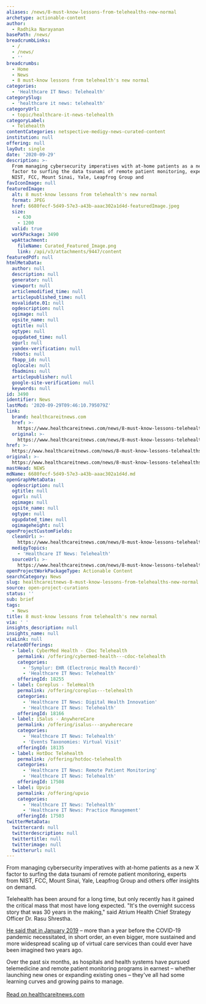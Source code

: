 ```yaml
---
aliases: /news/8-must-know-lessons-from-telehealths-new-normal
archetype: actionable-content
author:
  - Radhika Narayanan
basePath: /news/
breadcrumbLinks:
  - /
  - /news/
  - ''
breadcrumbs:
  - Home
  - News
  - 8 must-know lessons from telehealth's new normal
categories:
  - 'Healthcare IT News: Telehealth'
categorySlug:
  - 'healthcare it news: telehealth'
categoryUrl:
  - topic/healthcare-it-news-telehealth
categoryLabel:
  - Telehealth
contentCategories: netspective-medigy-news-curated-content
institution: null
offering: null
layOut: single
date: '2020-09-29'
description: >-
  From managing cybersecurity imperatives with at-home patients as a new X
  factor to surfing the data tsunami of remote patient monitoring, experts from
  NIST, FCC, Mount Sinai, Yale, Leapfrog Group and 
favIconImage: null
featuredImage:
  alt: 8 must-know lessons from telehealth's new normal
  format: JPEG
  href: 6680fecf-5d49-57e3-a43b-aaac302a1d4d-featuredImage.jpeg
  size:
    - 630
    - 1200
  valid: true
  workPackage: 3490
  wpAttachment:
    fileName: Curated_Featured_Image.png
    link: /api/v3/attachments/9447/content
featuredPdf: null
htmlMetaData:
  author: null
  description: null
  generator: null
  viewport: null
  articlemodified_time: null
  articlepublished_time: null
  msvalidate.01: null
  ogdescription: null
  ogimage: null
  ogsite_name: null
  ogtitle: null
  ogtype: null
  ogupdated_time: null
  ogurl: null
  yandex-verification: null
  robots: null
  fbapp_id: null
  oglocale: null
  fbadmins: null
  articlepublisher: null
  google-site-verification: null
  keywords: null
id: 3490
identifier: News
lastMod: '2020-09-29T09:46:10.795079Z'
link:
  brand: healthcareitnews.com
  href: >-
    https://www.healthcareitnews.com/news/8-must-know-lessons-telehealths-new-normal
  original: >-
    https://www.healthcareitnews.com/news/8-must-know-lessons-telehealths-new-normal
href: >-
  https://www.healthcareitnews.com/news/8-must-know-lessons-telehealths-new-normal
original: >-
  https://www.healthcareitnews.com/news/8-must-know-lessons-telehealths-new-normal
mastHead: NEWS
mdName: 6680fecf-5d49-57e3-a43b-aaac302a1d4d.md
openGraphMetaData:
  ogdescription: null
  ogtitle: null
  ogurl: null
  ogimage: null
  ogsite_name: null
  ogtype: null
  ogupdated_time: null
  ogimageheight: null
openProjectCustomFields:
  cleanUrl: >-
    https://www.healthcareitnews.com/news/8-must-know-lessons-telehealths-new-normal
  medigyTopics:
    - 'Healthcare IT News: Telehealth'
  sourceUrl: >-
    https://www.healthcareitnews.com/news/8-must-know-lessons-telehealths-new-normal
openProjectWorkPackageType: Actionable Content
searchCategory: News
slug: healthcareitnews-8-must-know-lessons-from-telehealths-new-normal
source: open-project-curations
status: ''
sub: brief
tags:
  - News
title: 8 must-know lessons from telehealth's new normal
via: ' '
insights_description: null
insights_name: null
viaLink: null
relatedOfferings:
  - label: CyberMed Health - CDoc Telehealth
    permalink: /offering/cybermed-health---cdoc-telehealth
    categories:
      - 'Symplur: EHR (Electronic Health Record)'
      - 'Healthcare IT News: Telehealth'
    offeringId: 18255
  - label: Coreplus - TeleHealth
    permalink: /offering/coreplus---telehealth
    categories:
      - 'Healthcare IT News: Digital Health Innovation'
      - 'Healthcare IT News: Telehealth'
    offeringId: 18166
  - label: iSalus - AnywhereCare
    permalink: /offering/isalus---anywherecare
    categories:
      - 'Healthcare IT News: Telehealth'
      - 'Events Taxonomies: Virtual Visit'
    offeringId: 18135
  - label: HotDoc Telehealth
    permalink: /offering/hotdoc-telehealth
    categories:
      - 'Healthcare IT News: Remote Patient Monitoring'
      - 'Healthcare IT News: Telehealth'
    offeringId: 17508
  - label: Upvio
    permalink: /offering/upvio
    categories:
      - 'Healthcare IT News: Telehealth'
      - 'Healthcare IT News: Practice Management'
    offeringId: 17503
twitterMetaData:
  twittercard: null
  twitterdescription: null
  twittertitle: null
  twitterimage: null
  twitterurl: null
---
```

<p>From managing cybersecurity imperatives with at-home patients as a new X factor to surfing the data tsunami of remote patient monitoring, experts from NIST, FCC, Mount Sinai, Yale, Leapfrog Group and others offer insights on demand.</p><p>Telehealth has been around for a long time, but only recently has it gained the critical mass that most have long expected. "It's the overnight success story that was 30 years in the making," said Atrium Health Chief Strategy Officer Dr. Rasu Shrestha.</p><p><a href="https://www.healthcareitnews.com/news/himss19-champion-health-rasu-shrestha">He said that in January 2019</a> – more than a year before the COVID-19 pandemic necessitated, in short order, an even bigger, more sustained and more widespread scaling up of virtual care services than could ever have been imagined two years ago.</p><p>Over the past six months, as hospitals and health systems have pursued telemedicine and remote patient monitoring programs in earnest – whether launching new ones or expanding existing ones – they've all had some learning curves and growing pains to manage.<br><br><a href="https://www.healthcareitnews.com/news/8-must-know-lessons-telehealths-new-normal">Read on healthcareitnews.com</a></p>
